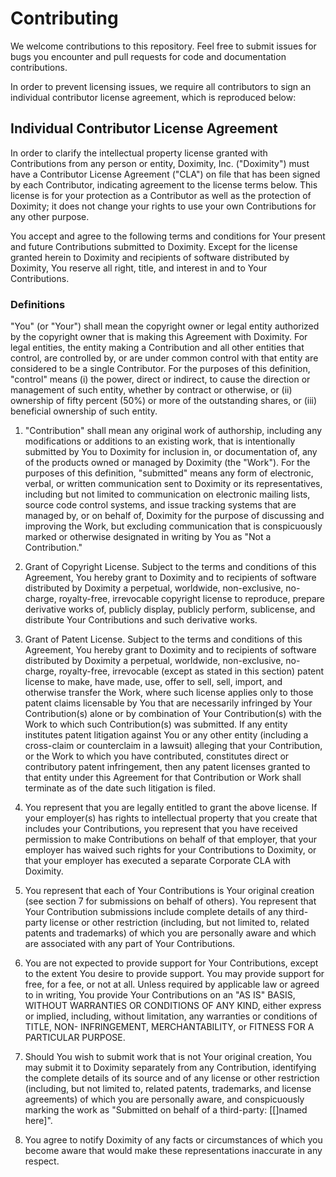 # Contributing

We welcome contributions to this repository. Feel free to submit issues for bugs you encounter and pull requests for code and documentation contributions.

In order to prevent licensing issues, we require all contributors to sign an individual contributor license agreement, which is reproduced below:

## Individual Contributor License Agreement

In order to clarify the intellectual property license granted with Contributions from any person or entity, Doximity, Inc. ("Doximity") must have a Contributor License Agreement ("CLA") on file that has been signed by each Contributor, indicating agreement to the license terms below. This license is for your protection as a Contributor as well as the protection of Doximity; it does not change your rights to use your own Contributions for any other purpose.

You accept and agree to the following terms and conditions for Your present and future Contributions submitted to Doximity. Except for the license granted herein to Doximity and recipients of software distributed by Doximity, You reserve all right, title, and interest in and to Your Contributions.

### Definitions

"You" (or "Your") shall mean the copyright owner or legal entity authorized by the copyright owner that is making this Agreement with Doximity. For legal entities, the entity making a Contribution and all other entities that control, are controlled by, or are under common control with that entity are considered to be a single Contributor. For the purposes of this definition, "control" means (i) the power, direct or indirect, to cause the direction or management of such entity, whether by contract or otherwise, or (ii) ownership of fifty percent (50%) or more of the outstanding shares, or (iii) beneficial ownership of such entity.

1. "Contribution" shall mean any original work of authorship, including any modifications or additions to an existing work, that is intentionally submitted by You to Doximity for inclusion in, or documentation of, any of the products owned or managed by Doximity (the "Work"). For the purposes of this definition, "submitted" means any form of electronic, verbal, or written communication sent to Doximity or its representatives, including but not limited to communication on electronic mailing lists, source code control systems, and issue tracking systems that are managed by, or on behalf of, Doximity for the purpose of discussing and improving the Work, but excluding communication that is conspicuously marked or otherwise designated in writing by You as "Not a Contribution."

2. Grant of Copyright License. Subject to the terms and conditions of this Agreement, You hereby grant to Doximity and to recipients of software distributed by Doximity a perpetual, worldwide, non-exclusive, no-charge, royalty-free, irrevocable copyright license to reproduce, prepare derivative works of, publicly display, publicly perform, sublicense, and distribute Your Contributions and such derivative works.

3. Grant of Patent License. Subject to the terms and conditions of this Agreement, You hereby grant to Doximity and to recipients of software distributed by Doximity a perpetual, worldwide, non-exclusive, no-charge, royalty-free, irrevocable (except as stated in this section) patent license to make, have made, use, offer to sell, sell, import, and otherwise transfer the Work, where such license applies only to those patent claims licensable by You that are necessarily infringed by Your Contribution(s) alone or by combination of Your Contribution(s) with the Work to which such Contribution(s) was submitted. If any entity institutes patent litigation against You or any other entity (including a cross-claim or counterclaim in a lawsuit) alleging that your Contribution, or the Work to which you have contributed, constitutes direct or contributory patent infringement, then any patent licenses granted to that entity under this Agreement for that Contribution or Work shall terminate as of the date such litigation is filed.

4. You represent that you are legally entitled to grant the above license. If your employer(s) has rights to intellectual property that you create that includes your Contributions, you represent that you have received permission to make Contributions on behalf of that employer, that your employer has waived such rights for your Contributions to Doximity, or that your employer has executed a separate Corporate CLA with Doximity.

5. You represent that each of Your Contributions is Your original creation (see section 7 for submissions on behalf of others). You represent that Your Contribution submissions include complete details of any third-party license or other restriction (including, but not limited to, related patents and trademarks) of which you are personally aware and which are associated with any part of Your Contributions.

6. You are not expected to provide support for Your Contributions, except to the extent You desire to provide support. You may provide support for free, for a fee, or not at all. Unless required by applicable law or agreed to in writing, You provide Your Contributions on an "AS IS" BASIS, WITHOUT WARRANTIES OR CONDITIONS OF ANY KIND, either express or implied, including, without limitation, any warranties or conditions of TITLE, NON- INFRINGEMENT, MERCHANTABILITY, or FITNESS FOR A PARTICULAR PURPOSE.

7. Should You wish to submit work that is not Your original creation, You may submit it to Doximity separately from any Contribution, identifying the complete details of its source and of any license or other restriction (including, but not limited to, related patents, trademarks, and license agreements) of which you are personally aware, and conspicuously marking the work as "Submitted on behalf of a third-party: [[]named here]".

8. You agree to notify Doximity of any facts or circumstances of which you become aware that would make these representations inaccurate in any respect.

